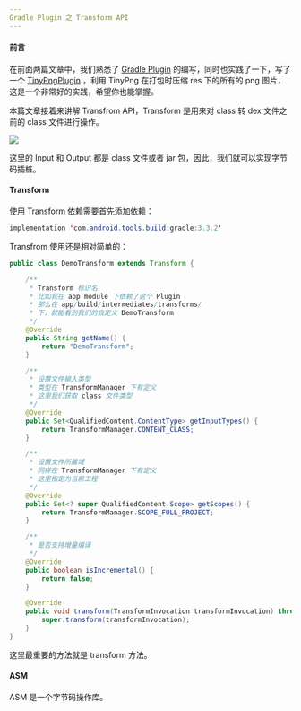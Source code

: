 ```yaml
---
Gradle Plugin 之 Transform API
---
```


#### 前言

在前面两篇文章中，我们熟悉了 [Gradle Plugin](https://github.com/Omooo/Android-Notes/blob/master/blogs/Android/Gradle/Gradle_Plugin.md) 的编写，同时也实践了一下，写了一个 [TinyPngPlugin](https://github.com/Omooo/Android-Notes/blob/master/blogs/Android/Gradle/TinyPngPlugin.md) ，利用 TinyPng 在打包时压缩 res 下的所有的 png 图片，这是一个非常好的实践，希望你也能掌握。

本篇文章接着来讲解 Transfrom API，Transform 是用来对 class 转 dex 文件之前的 class 文件进行操作。

![](https://i.loli.net/2019/04/22/5cbd314be60b9.png)

这里的 Input 和 Output 都是 class 文件或者 jar 包，因此，我们就可以实现字节码插桩。

#### Transform

使用 Transform 依赖需要首先添加依赖：

```java
implementation 'com.android.tools.build:gradle:3.3.2'
```

Transfrom 使用还是相对简单的：

```java
public class DemoTransform extends Transform {

    /**
     * Transform 标识名
     * 比如我在 app module 下依赖了这个 Plugin
     * 那么在 app/build/intermediates/transforms/
     * 下，就能看到我们的自定义 DemoTransform
     */
    @Override
    public String getName() {
        return "DemoTransform";
    }

    /**
     * 设置文件输入类型
     * 类型在 TransformManager 下有定义
     * 这里我们获取 class 文件类型
     */
    @Override
    public Set<QualifiedContent.ContentType> getInputTypes() {
        return TransformManager.CONTENT_CLASS;
    }

    /**
     * 设置文件所属域
     * 同样在 TransformManager 下有定义
     * 这里指定为当前工程
     */
    @Override
    public Set<? super QualifiedContent.Scope> getScopes() {
        return TransformManager.SCOPE_FULL_PROJECT;
    }

    /**
     * 是否支持增量编译
     */
    @Override
    public boolean isIncremental() {
        return false;
    }

    @Override
    public void transform(TransformInvocation transformInvocation) throws TransformException, InterruptedException, IOException {
        super.transform(transformInvocation);
    }
}
```

这里最重要的方法就是 transform 方法。

#### ASM

ASM 是一个字节码操作库。